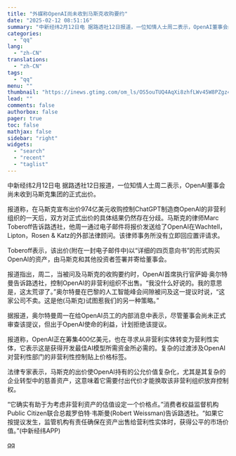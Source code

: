 ```yaml
---
title: "外媒称OpenAI尚未收到马斯克收购要约"
date: "2025-02-12 08:51:16"
summary: "中新经纬2月12日电 据路透社12日报道，一位知情人士周二表示，OpenAI董事会尚未收到马斯克..."
categories:
  - "qq"
lang:
  - "zh-CN"
translations:
  - "zh-CN"
tags:
  - "qq"
menu: ""
thumbnail: "https://inews.gtimg.com/om_ls/OS5ouTUQ4AqXi8zhfLWv45W8PZgz4zfa6itpaYzy-v378AA_640360/0"
lead: ""
comments: false
authorbox: false
pager: true
toc: false
mathjax: false
sidebar: "right"
widgets:
  - "search"
  - "recent"
  - "taglist"
---
```


中新经纬2月12日电 据路透社12日报道，一位知情人士周二表示，OpenAI董事会尚未收到马斯克集团的正式出价。

报道称，在马斯克宣布出价974亿美元收购控制ChatGPT制造商OpenAI的非营利组织的一天后，双方对正式出价的具体结果仍然存在分歧。马斯克的律师Marc Toberoff告诉路透社，他周一通过电子邮件将报价发送给了OpenAI在Wachtell，Lipton，Rosen & Katz的外部法律顾问。该律师事务所没有立即回应置评请求。

Toberoff表示，该出价(附在一封电子邮件中)以“详细的四页意向书”的形式购买OpenAI的资产，由马斯克和其他投资者签署并寄给董事会。

报道指出，周二，当被问及马斯克的收购要约时，OpenAI首席执行官萨姆·奥尔特曼告诉路透社，控制OpenAI的非营利组织不出售。“我没什么好说的。我的意思是，这太荒谬了。”奥尔特曼在巴黎的人工智能峰会间隙被问及这一提议时说，“这家公司不卖。这是他(马斯克)试图惹我们的另一种策略。”

据报道，奥尔特曼周一在给OpenAI员工的内部消息中表示，尽管董事会尚未正式审查该提议，但出于OpenAI使命的利益，计划拒绝该提议。

报道称，OpenAI正在筹集400亿美元，也在寻求从非营利实体转变为营利性实体，它表示这是获得开发最佳AI模型所需资金所必需的。复杂的过渡涉及OpenAI对营利性部门的非营利性控制贴上价格标签。

法律专家表示，马斯克的出价使OpenAI持有的公允价值复杂化，尤其是其复杂的企业转型中的慈善资产，这意味着它需要付出代价才能换取该非营利组织放弃控制权。

“它确实有助于为考虑非营利资产的估值设定一个价格点。”消费者权益监督机构Public Citizen联合总裁罗伯特·韦斯曼(Robert Weissman)告诉路透社。“如果它按提议发生，监管机构有责任确保在资产出售给营利性实体时，获得公平的市场价值。”(中新经纬APP)

[qq](https://new.qq.com/rain/a/20250212A01S6T00)
